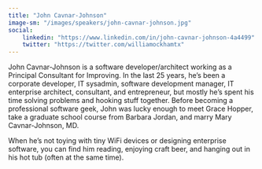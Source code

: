 ```yaml
---
title: "John Cavnar-Johnson"
image-sm: "/images/speakers/john-cavnar-johnson.jpg"
social:
    linkedin: "https://www.linkedin.com/in/john-cavnar-johnson-4a4499"
    twitter: "https://twitter.com/williamockhamtx"
---
```

John Cavnar-Johnson is a software developer/architect working as a Principal Consultant for Improving. 
In the last 25 years, he’s been a corporate developer, IT sysadmin, software development manager, 
IT enterprise architect, consultant, and entrepreneur, but mostly he’s spent his time solving 
problems and hooking stuff together. Before becoming a professional software geek, John was lucky 
enough to meet Grace Hopper, take a graduate school course from Barbara Jordan, and marry Mary 
Cavnar-Johnson, MD.
 
When he’s not toying with tiny WiFi devices or designing enterprise software, you can 
find him reading, enjoying craft beer, and hanging out in his hot tub (often at the same time).